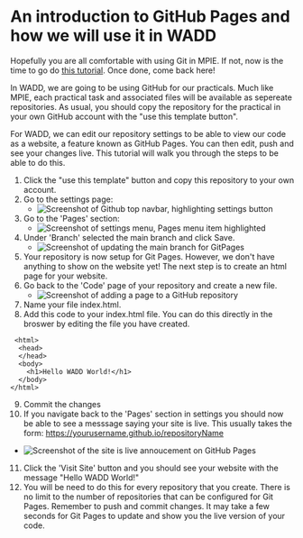 # An introduction to GitHub Pages and how we will use it in WADD 

Hopefully you are all comfortable with using Git in MPIE. If not, now is the time to go do [this tutorial](https://github.com/UoY-IM-MPIE/mpie-git-tutorial). Once done, come back here! 

In WADD, we are going to be using GitHub for our practicals. Much like MPIE, each practical task and associated files will be available as sepereate repositories. As usual, you should copy the repository for the practical in your own GitHub account with the "use this template button". 

For WADD, we can edit our repository settings to be able to view our code as a website, a feature known as GitHub Pages. You can then edit, push and see your changes live. This tutorial will walk you through the steps to be able to do this. 

1. Click the "use this template" button and copy this repository to your own account.
2. Go to the settings page:
   - ![Screenshot of Github top navbar, highlighting settings button](https://github.com/IM-WADD/GitPages-Tutorial/assets/5978932/9ba2e74b-8966-4be9-b476-e5eddedad795)
3. Go to the 'Pages' section:
   - ![Screenshot of settings menu, Pages menu item highlighted](https://github.com/IM-WADD/GitPages-Tutorial/assets/5978932/b364de3b-b56f-4651-ba78-43e75863428b)
4. Under 'Branch' selected the main branch and click Save.
   - ![Screenshot of updating the main branch for GitPages](https://github.com/IM-WADD/GitPages-Tutorial/assets/5978932/37a4e5f5-463f-4789-987f-7e8f50b8aa74)
5. Your repository is now setup for Git Pages. However, we don't have anything to show on the website yet! The next step is to create an html page for your website.
6. Go back to the 'Code' page of your repository and create a new file.
   - ![Screenshot of adding a page to a GitHub repository](https://github.com/IM-WADD/GitPages-Tutorial/assets/5978932/21d73661-29a8-493f-8cc4-42107bfa0ea5)
7. Name your file index.html. 
8. Add this code to your index.html file. You can do this directly in the broswer by editing the file you have created.
```
 <html>
  <head>
  </head>
  <body>
    <h1>Hello WADD World!</h1>
  </body>
</html>
```
9. Commit the changes
10. If you navigate back to the 'Pages' section in settings you should now be able to see a messsage saying your site is live. This usually takes the form: https://yourusername.github.io/repositoryName
   - ![Screenshot of the site is live annoucement on GitHub Pages](https://github.com/IM-WADD/GitPages-Tutorial/assets/5978932/c40f96fb-9edf-4067-89cb-20d0977113ab)
11. Click the 'Visit Site' button and you should see your website with the message "Hello WADD World!"
12. You will be need to do this for every repository that you create. There is no limit to the number of repositories that can be configured for Git Pages. Remember to push and commit changes. It may take a few seconds for Git Pages to update and show you the live version of your code. 




